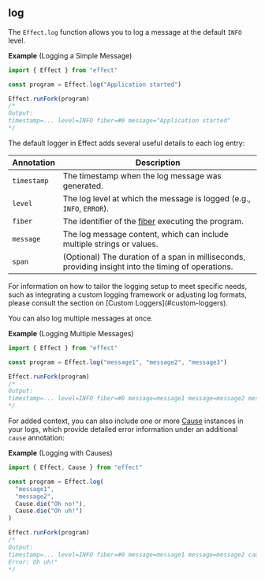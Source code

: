 ## log

The `Effect.log` function allows you to log a message at the default `INFO` level.

**Example** (Logging a Simple Message)

```ts twoslash
import { Effect } from "effect"

const program = Effect.log("Application started")

Effect.runFork(program)
/*
Output:
timestamp=... level=INFO fiber=#0 message="Application started"
*/
```

The default logger in Effect adds several useful details to each log entry:

| Annotation  | Description                                                                                         |
| ----------- | --------------------------------------------------------------------------------------------------- |
| `timestamp` | The timestamp when the log message was generated.                                                   |
| `level`     | The log level at which the message is logged (e.g., `INFO`, `ERROR`).                               |
| `fiber`     | The identifier of the [fiber](/docs/concurrency/fibers/) executing the program.                     |
| `message`   | The log message content, which can include multiple strings or values.                              |
| `span`      | (Optional) The duration of a span in milliseconds, providing insight into the timing of operations. |

<Aside type="tip" title="Customizing Loggers">
  For information on how to tailor the logging setup to meet specific
  needs, such as integrating a custom logging framework or adjusting log
  formats, please consult the section on [Custom
  Loggers](#custom-loggers).
</Aside>

You can also log multiple messages at once.

**Example** (Logging Multiple Messages)

```ts twoslash
import { Effect } from "effect"

const program = Effect.log("message1", "message2", "message3")

Effect.runFork(program)
/*
Output:
timestamp=... level=INFO fiber=#0 message=message1 message=message2 message=message3
*/
```

For added context, you can also include one or more [Cause](/docs/data-types/cause/) instances in your logs,
which provide detailed error information under an additional `cause` annotation:

**Example** (Logging with Causes)

```ts twoslash "cause"
import { Effect, Cause } from "effect"

const program = Effect.log(
  "message1",
  "message2",
  Cause.die("Oh no!"),
  Cause.die("Oh uh!")
)

Effect.runFork(program)
/*
Output:
timestamp=... level=INFO fiber=#0 message=message1 message=message2 cause="Error: Oh no!
Error: Oh uh!"
*/
```

